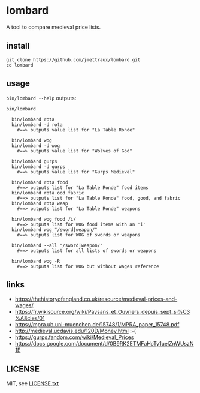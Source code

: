 
# lombard

A tool to compare medieval price lists.


## install

```
git clone https://github.com/jmettraux/lombard.git
cd lombard
```


## usage

`bin/lombard --help`  outputs:

```
bin/lombard

  bin/lombard rota
  bin/lombard -d rota
    #==> outputs value list for "La Table Ronde"

  bin/lombard wog
  bin/lombard -d wog
    #==> outputs value list for "Wolves of God"

  bin/lombard gurps
  bin/lombard -d gurps
    #==> outputs value list for "Gurps Medieval"

  bin/lombard rota food
    #==> outputs list for "La Table Ronde" food items
  bin/lombard rota ood fabric
    #==> outputs list for "La Table Ronde" food, good, and fabric
  bin/lombard rota weap
    #==> outputs list for "La Table Ronde" weapons

  bin/lombard wog food /i/
    #==> outputs list for WOG food items with an 'i'
  bin/lombard wog "/sword|weapon/"
    #==> outputs list for WOG of swords or weapons

  bin/lombard --all "/sword|weapon/"
    #==> outputs list for all lists of swords or weapons

  bin/lombard wog -R
    #==> outputs list for WOG but without wages reference
```


## links

* https://thehistoryofengland.co.uk/resource/medieval-prices-and-wages/
* https://fr.wikisource.org/wiki/Paysans_et_Ouvriers_depuis_sept_si%C3%A8cles/01
* https://mpra.ub.uni-muenchen.de/15748/1/MPRA_paper_15748.pdf
* http://medieval.ucdavis.edu/120D/Money.html :-(
* https://gurps.fandom.com/wiki/Medieval_Prices
* https://docs.google.com/document/d/0B9RK2ETMFaHcTy1uelZnWUszN1E


## LICENSE

MIT, see [LICENSE.txt](LICENSE.txt)

